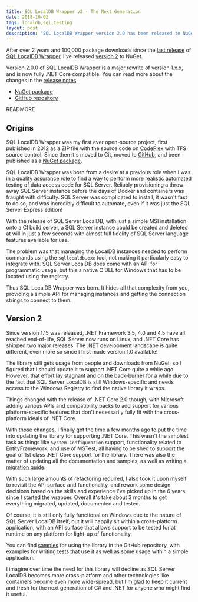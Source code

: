 ```yaml
---
title: SQL LocalDB Wrapper v2 - The Next Generation
date: 2018-10-02
tags: localdb,sql,testing
layout: post
description: "SQL LocalDB Wrapper version 2.0 has been released to NuGet, adding support for .NET Standard 2.0."
---
```


After over 2 years and 100,000 package downloads since the [last release](https://www.nuget.org/packages/System.Data.SqlLocalDb/1.15.0 "System.Data.SqlLocalDb 1.15.0 on NuGet.org") of [SQL LocalDB Wrapper](https://github.com/martincostello/sqllocaldb "SQL LocalDB Wrapper on GitHub.com"), I've released [version 2](https://github.com/martincostello/sqllocaldb/releases/tag/v2.0.0 "SQL LocalDB Wrapper v2.0.0 on GitHub.com") to NuGet.

Version 2.0.0 of SQL LocalDB Wrapper is a major rewrite of version 1.x.x, and is now fully .NET Core compatible. You can read more about the changes in the [release notes](https://github.com/martincostello/sqllocaldb/releases/tag/v2.0.0 "SQL LocalDB Wrapper 2.0.0 release notes").

- [NuGet package](https://www.nuget.org/packages/MartinCostello.SqlLocalDb "MartinCostello.SqlLocalDb on NuGet.org")
- [GitHub repository](https://github.com/martincostello/sqllocaldb "SQL LocalDB Wrapper on GitHub.com")

READMORE

## Origins

SQL LocalDB Wrapper was my first ever open-source project, first published in 2012 as a ZIP file with the source code on [CodePlex](https://archive.codeplex.com/) with TFS source control. Since then it's moved to Git, moved to [GitHub](https://github.com/martincostello/sqllocaldb "SQL LocalDB Wrapper on GitHub.com"), and been published as a [NuGet package](https://www.nuget.org/packages/System.Data.SqlLocalDb "System.Data.SqlLocalDb NuGet.org").

SQL LocalDB Wrapper was born from a desire at a previous role when I was in a quality assurance role to find a way to perform more realistic automated testing of data access code for SQL Server. Reliably provisioning a throw-away SQL Server instance before the days of Docker and containers was fraught with difficulty. SQL Server was complicated to install, it wasn't fast to do so, and was incredibly difficult to automate, even if it was just the SQL Server Express edition!

With the release of SQL Server LocalDB, with just a simple MSI installation onto a CI build server, a SQL Server instance could be created and deleted at will in just a few seconds with almost full fidelity of SQL Server language features available for use.

The problem was that managing the LocalDB instances needed to perform commands using the `sqllocaldb.exe` tool, not making it particularly easy to integrate with. SQL Server LocalDB does come with an API for programmatic usage, but this a native C DLL for Windows that has to be located using the registry.

Thus SQL LocalDB Wrapper was born. It hides all that complexity from you, providing a simple API for managing instances and getting the connection strings to connect to them.

## Version 2

Since version 1.15 was released, .NET Framework 3.5, 4.0 and 4.5 have all reached end-of-life, SQL Server now runs on Linux, and .NET Core has shipped two major releases. The .NET development landscape is quite different, even more so since I first made version 1.0 available!

The library still gets usage from people and downloads from NuGet, so I figured that I should update it to support .NET Core quite a while ago. However, that effort lay stagnant and on the back-burner for a while due to the fact that SQL Server LocalDB is still Windows-specific and needs access to the Windows Registry to find the native library it wraps.

Things changed with the release of .NET Core 2.0 though, with Microsoft adding various APIs and compatibility packs to add support for various platform-specific features that don't necessarily fully fit with the cross-platform ideals of .NET Core.

With those changes, I finally got the time a few months ago to put the time into updating the library for supporting .NET Core. This wasn't the simplest task as things like `System.Configuration` support, functionality related to EntityFramework, and use of MSTest, all having to be shed to support the goal of 1st class .NET Core support for the library. There was also the matter of updating all the documentation and samples, as well as writing a [migration guide](https://github.com/martincostello/sqllocaldb/wiki/Migrating-to-MartinCostello.SqlLocalDb-from-System.Data.SqlLocalDb "Migrating to MartinCostello.SqlLocalDb from System.Data.SqlLocalDb").

With such large amounts of refactoring required, I also took it upon myself to revisit the API surface and functionality, and rework some design decisions based on the skills and experience I've picked up in the 6 years since I started the wrapper. Overall it's take about 3 months to get everything migrated, updated, documented and tested.

Of course, it is still only fully functional on Windows due to the nature of SQL Server LocalDB itself, but it will happily sit within a cross-platform application, with an API surface that allows support to be tested for at runtime on any platform for light-up of functionality.

You can find [samples](https://github.com/martincostello/sqllocaldb/tree/main/samples "SQL LocalDB Wrapper samples") for using the library in the GitHub repository, with examples for writing tests that use it as well as some usage within a simple application.

I imagine over time the need for this library will decline as SQL Server LocalDB becomes more cross-platform and other technologies like containers become even more wide-spread, but I'm glad to keep it current and fresh for the next generation of C# and .NET for anyone who might find it useful.

